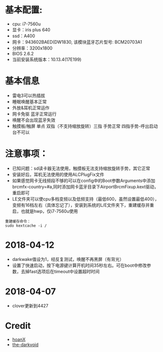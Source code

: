 # 基本配置:
* cpu: i7-7560u
* 显卡：iris plus 640
* ssd：A400
* 网卡：943602BAED(DW1830, 该模块蓝牙芯片型号: BCM20703A1
* 分辨率：3200x1800
* BIOS 2.6.2
* 当前安装系统版本：10.13.4(17E199)

# 基本信息
* 雷电3可以热插拔
* 睡眠唤醒基本正常
* 外放&耳机正常运作
* 网卡免驱 蓝牙正常运行
* 唤醒不会出现蓝牙失效
* 触摸板/触屏 单点 双指（不支持缩放旋转）三指 手势正常 四指手势-呼出启动台不可以


# 注意事项：
* 已知问题：sd读卡器无法使用，触摸板无法支持缩放旋转手势，其它正常
* 安装好后，耳机无法使用的使用ALCPlugFix文件
* 如果感觉网卡无线频段不够的可以在config中的Boot参数Arguments中添加brcmfx-country=#a,同时添加网卡蓝牙目录下AirportBrcmFixup.kext驱动，重启即可
* LE文件夹可以使cpu多档变频以及低频支持（最低600，虽然设置最低400），变频有16档左右（具体忘记了），安装到系统的L/E文件夹下，重建缓存并重启，也就是hwp，仅i7-7560u使用

```
重建缓存命令：
sudo kextcache -i /
```
# 2018-04-12
* darkwake值设为1，经反复测试，唤醒不再黑屏（有背光）
* 设置了快速启动，按下电源键计算开机时间35秒左右。可在boot中修改参数，去掉fast选项后在timeout中设置超时时间
# 2018-04-07
* clover更新到4427

# Credit
* [hoanX](https://github.com/hoanX/xps13-9360-i7-7560u)
* [the-darkvoid](https://github.com/the-darkvoid/XPS9360-macOS)


